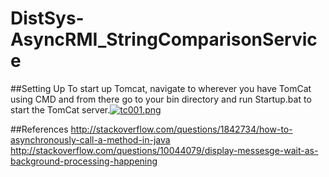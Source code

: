# DistSys-AsyncRMI_StringComparisonService

##Setting Up
To start up Tomcat, navigate to wherever you have TomCat using CMD and from there go to your bin directory and run Startup.bat to start the TomCat server.[![tc001.png](https://s24.postimg.org/dvv1cw785/tc001.png)](https://postimg.org/image/3lsmdnhch/)

##References
http://stackoverflow.com/questions/1842734/how-to-asynchronously-call-a-method-in-java
http://stackoverflow.com/questions/10044079/display-messesge-wait-as-background-processing-happening
